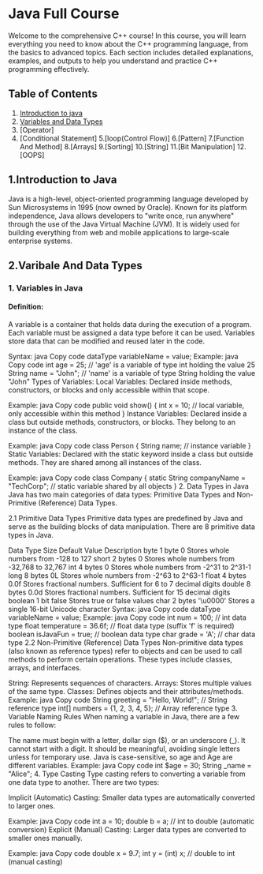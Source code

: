 # Java Full Course

Welcome to the comprehensive C++ course! In this course, you will learn everything you need to know about the C++ programming language, from the basics to advanced topics. Each section includes detailed explanations, examples, and outputs to help you understand and practice C++ programming effectively.

## Table of Contents

1. [Introduction to java](#1.Intoduction-to-Java)
2. [Variables and Data Types](#2.Variable-And-Data-Types)
3. [Operator]
4. [Conditional Statement]
5.[loop(Control Flow)]
6.[Pattern]
7.[Function And Method]
8.[Arrays]
9.[Sorting]
10.[String]
11.[Bit Manipulation]
12.[OOPS]

## 1.Introduction to Java
Java is a high-level, object-oriented programming language developed by Sun Microsystems in 1995 (now owned by Oracle). Known for its platform independence, Java allows developers to "write once, run anywhere" through the use of the Java Virtual Machine (JVM). It is widely used for building everything from web and mobile applications to large-scale enterprise systems.

## 2.Varibale And Data Types
### 1. Variables in Java
#### Definition:
A variable is a container that holds data during the execution of a program. Each variable must be assigned a data type before it can be used. Variables store data that can be modified and reused later in the code.

Syntax:
java
Copy code
dataType variableName = value;
Example:
java
Copy code
int age = 25;       // 'age' is a variable of type int holding the value 25
String name = "John"; // 'name' is a variable of type String holding the value "John"
Types of Variables:
Local Variables: Declared inside methods, constructors, or blocks and only accessible within that scope.

Example:
java
Copy code
public void show() {
    int x = 10; // local variable, only accessible within this method
}
Instance Variables: Declared inside a class but outside methods, constructors, or blocks. They belong to an instance of the class.

Example:
java
Copy code
class Person {
    String name; // instance variable
}
Static Variables: Declared with the static keyword inside a class but outside methods. They are shared among all instances of the class.

Example:
java
Copy code
class Company {
    static String companyName = "TechCorp"; // static variable shared by all objects
}
2. Data Types in Java
Java has two main categories of data types: Primitive Data Types and Non-Primitive (Reference) Data Types.

2.1 Primitive Data Types
Primitive data types are predefined by Java and serve as the building blocks of data manipulation. There are 8 primitive data types in Java.

Data Type	Size	Default Value	Description
byte	1 byte	0	Stores whole numbers from -128 to 127
short	2 bytes	0	Stores whole numbers from -32,768 to 32,767
int	4 bytes	0	Stores whole numbers from -2^31 to 2^31-1
long	8 bytes	0L	Stores whole numbers from -2^63 to 2^63-1
float	4 bytes	0.0f	Stores fractional numbers. Sufficient for 6 to 7 decimal digits
double	8 bytes	0.0d	Stores fractional numbers. Sufficient for 15 decimal digits
boolean	1 bit	false	Stores true or false values
char	2 bytes	'\u0000'	Stores a single 16-bit Unicode character
Syntax:
java
Copy code
dataType variableName = value;
Example:
java
Copy code
int num = 100;        // int data type
float temperature = 36.6f; // float data type (suffix 'f' is required)
boolean isJavaFun = true;  // boolean data type
char grade = 'A';     // char data type
2.2 Non-Primitive (Reference) Data Types
Non-primitive data types (also known as reference types) refer to objects and can be used to call methods to perform certain operations. These types include classes, arrays, and interfaces.

String: Represents sequences of characters.
Arrays: Stores multiple values of the same type.
Classes: Defines objects and their attributes/methods.
Example:
java
Copy code
String greeting = "Hello, World!"; // String reference type
int[] numbers = {1, 2, 3, 4, 5};   // Array reference type
3. Variable Naming Rules
When naming a variable in Java, there are a few rules to follow:

The name must begin with a letter, dollar sign ($), or an underscore (_).
It cannot start with a digit.
It should be meaningful, avoiding single letters unless for temporary use.
Java is case-sensitive, so age and Age are different variables.
Example:
java
Copy code
int $age = 30;
String _name = "Alice";
4. Type Casting
Type casting refers to converting a variable from one data type to another. There are two types:

Implicit (Automatic) Casting: Smaller data types are automatically converted to larger ones.

Example:
java
Copy code
int a = 10;
double b = a; // int to double (automatic conversion)
Explicit (Manual) Casting: Larger data types are converted to smaller ones manually.

Example:
java
Copy code
double x = 9.7;
int y = (int) x; // double to int (manual casting)
